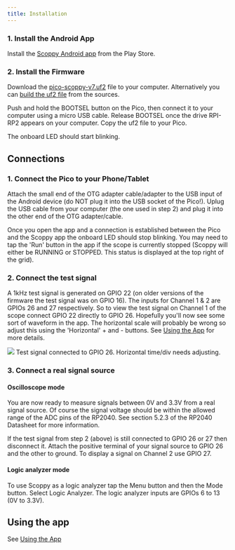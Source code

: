 ```yaml
---
title: Installation
---
```



### 1. Install the Android App
Install the [Scoppy Android app](https://play.google.com/store/apps/details?id=xyz.fhdm.scoppy) from the Play Store.

### 2. Install the Firmware
Download the [pico-scoppy-v7.uf2](https://fhdm-dev.github.io/downloads/scoppy-pico-v7.uf2) file to your computer.
Alternatively you can [build the uf2 file](https://github.com/fhdm-dev/scoppy-pico) from the sources.    

Push and hold the BOOTSEL button on the Pico, then connect it to your computer using a micro USB cable. Release BOOTSEL once the drive RPI-RP2 appears on your computer. Copy the uf2 file to your Pico.   


The onboard LED should start blinking.

## Connections
### 1. Connect the Pico to your Phone/Tablet
Attach the small end of the OTG adapter cable/adapter to the USB input of the Android device (do NOT plug it into the USB socket of the Pico!). Uplug the USB cable from your computer (the one used in step 2) and plug it into the other end of the OTG adapter/cable.

Once you open the app and a connection is established between the Pico and the Scoppy app the onboard LED should stop blinking. You may need to tap the 'Run' button in the app if the scope is currently stopped (Scoppy will either be RUNNING or STOPPED. This status is displayed at the top right of the grid).

### 2. Connect the test signal
A 1kHz test signal is generated on GPIO 22 (on older versions of the firmware the test signal was on GPIO 16). The inputs for Channel 1 & 2 are GPIOs 26 and 27 respectively. So to view the test signal on Channel 1 of the scope connect GPIO 22 directly to GPIO 26. Hopefully you'll now see some sort of waveform in the app. The horizontal scale will probably be wrong so adjust this using the 'Horizontal' + and - buttons. See [Using the App](./Using-the-App) for more details.


![](https://github.com/fhdm-dev/scoppy/blob/main/images/phone-scoppy-v2-test-signal-1.jpg?raw=true)
Test signal connected to GPIO 26. Horizontal time/div needs adjusting.





### 3. Connect a real signal source
#### Oscilloscope mode
You are now ready to measure signals between 0V and 3.3V from a real signal source. Of course the signal voltage should be within the allowed range of the ADC pins of the RP2040. See section 5.2.3 of the RP2040 Datasheet for more information.

If the test signal from step 2 (above) is still connected to GPIO 26 or 27 then disconnect it. Attach the positive terminal of your signal source to GPIO 26 and the other to ground. To display a signal on Channel 2 use GPIO 27.

#### Logic analyzer mode
To use Scoppy as a logic analyzer tap the Menu button and then the Mode button. Select Logic Analyzer. The logic analyzer inputs are GPIOs 6 to 13 (0V to 3.3V).

## Using the app
See [Using the App](../app-help)


